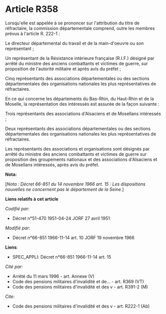 # Article R358

Lorsqu'elle est appelée à se prononcer sur l'attribution du titre de réfractaire, la commission départementale comprend,
outre les membres prévus à l'article R. 222-1 :

Le directeur départemental du travail et de la main-d'oeuvre ou son représentant ;

Un représentant de la Résistance intérieure française (R.I.F.) désigné par arrêté du ministre des anciens combattants et
victimes de guerre, sur proposition de l'autorité militaire et après avis du préfet ;

Cinq représentants des associations départementales ou des sections départementales des organisations nationales les plus
représentatives de réfractaires.

En ce qui concerne les départements du Bas-Rhin, du Haut-Rhin et de la Moselle, la représentation des intéressés est assurée
de la façon suivante :

Trois représentants des associations d'Alsaciens et de Mosellans intéressés ;

Deux représentants des associations départementales ou des sections départementales des organisations nationales les plus
représentatives de réfractaires.

Les représentants des associations et organisations sont désignés par arrêté du ministre des anciens combattants et victimes
de guerre sur proposition des groupements nationaux et des associations d'Alsaciens et de Mosellans intéressés, après avis du
préfet.

**Nota:**

[*Nota : Décret 66-851 du 14 novembre 1966 art. 15 : Les dispositions nouvelles ne concernent pas le département de la
Seine.*]

**Liens relatifs à cet article**

_Codifié par_:

  - Décret n°51-470 1951-04-24 JORF 27 avril 1951

_Modifié par_:

  - Décret n°66-851 1966-11-14 art. 10 JORF 19 novembre 1966

**Liens**:

  - SPEC_APPLI: Décret n°66-851 1966-11-14 art. 15

_Cité par_:

  - Arrêté du 11 mars 1996 - art. Annexe (V)
  - Code des pensions militaires d'invalidité et de... - art. R369 (VT)
  - Code des pensions militaires d'invalidité et des v - art. R391-2 (M)

_Cite_:

  - Code des pensions militaires d'invalidité et des v - art. R222-1 (Ab)
